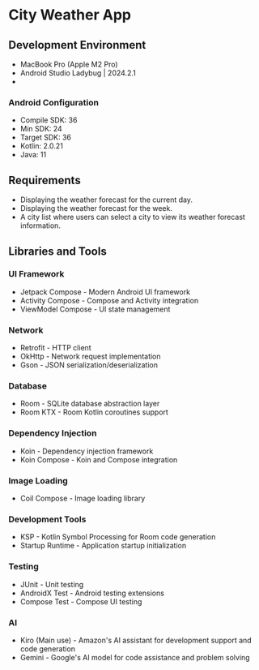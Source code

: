 # City Weather App

## Development Environment
- MacBook Pro (Apple M2 Pro)
- Android Studio Ladybug | 2024.2.1
- 
### Android Configuration
- Compile SDK: 36
- Min SDK: 24
- Target SDK: 36
- Kotlin: 2.0.21
- Java: 11

## Requirements
- Displaying the weather forecast for the current day.
- Displaying the weather forecast for the week.
- A city list where users can select a city to view its weather forecast information.

## Libraries and Tools

### UI Framework
- Jetpack Compose - Modern Android UI framework
- Activity Compose - Compose and Activity integration
- ViewModel Compose - UI state management

### Network
- Retrofit - HTTP client
- OkHttp - Network request implementation
- Gson - JSON serialization/deserialization

### Database
- Room - SQLite database abstraction layer
- Room KTX - Room Kotlin coroutines support

### Dependency Injection
- Koin - Dependency injection framework
- Koin Compose - Koin and Compose integration

### Image Loading
- Coil Compose - Image loading library

### Development Tools
- KSP - Kotlin Symbol Processing for Room code generation
- Startup Runtime - Application startup initialization

### Testing
- JUnit - Unit testing
- AndroidX Test - Android testing extensions
- Compose Test - Compose UI testing

### AI
- Kiro (Main use) - Amazon's AI assistant for development support and code generation
- Gemini - Google's AI model for code assistance and problem solving